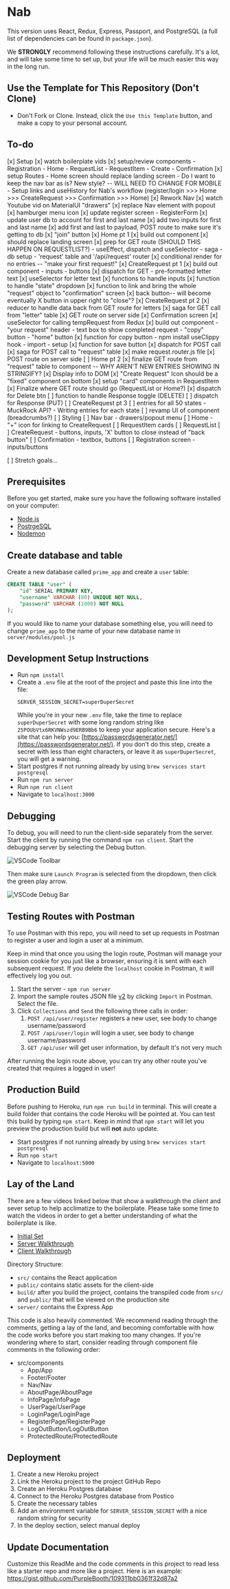 
# Nab
This version uses React, Redux, Express, Passport, and PostgreSQL (a full list of dependencies can be found in `package.json`).

We **STRONGLY** recommend following these instructions carefully. It's a lot, and will take some time to set up, but your life will be much easier this way in the long run.

## Use the Template for This Repository (Don't Clone)

- Don't Fork or Clone. Instead, click the `Use this Template` button, and make a copy to your personal account.


## To-do

[x] Setup
  [x] watch boilerplate vids
  [x] setup/review components
    - Registration 
    - Home
    - RequestList
    - RequestItem
    - Create
    - Confirmation
  [x] setup Routes
    - Home screen should replace landing screen
    - Do I want to keep the nav bar as is? New style? -- WILL NEED TO CHANGE FOR MOBILE
    - Setup links and useHistory for Nab's workflow (register/login >>> Home >>> CreateRequest >>> Confirmation >>> Home)
[x] Rework Nav
  [x] watch Youtube vid on MaterialUI "drawers"
  [x] replace Nav element with popout
  [x] hamburger menu icon
[x] update register screen - RegisterForm
  [x] update user db to account for first and last name
  [x] add two inputs for first and last name
  [x] add first and last to payload, POST route to make sure it's getting to db
  [x] "join" button
[x] Home pt 1
  [x] build out component
  [x] should replace landing screen
  [x] prep for GET route (SHOULD THIS HAPPEN ON REQUESTLIST?)
    - useEffect, dispatch and useSelector 
    - saga
    - db setup - 'request' table and '/api/request' router
  [x] conditional render for no entries -- "make your first request!"
[x] CreateRequest pt 1
  [x] build out component
    - inputs
    - buttons
  [x] dispatch for GET - pre-formatted letter text
  [x] useSelector for letter text
  [x] functions to handle inputs
  [x] function to handle "state" dropdown
  [x] function to link and bring the whole "request" object to "confirmation" screen
  [x] back button-- will become eventually X button in upper right to "close"?
[x] CreateRequest pt 2
  [x] reducer to handle data back from GET route for letters
  [x] saga for GET call from "letter" table
  [x] GET route on server side
[x] Confirmation screen
  [x] useSelector for calling tempRequest from Redux
  [x] build out component
    - "your request" header
    - text box to show completed request
    - "copy" button
    - "home" button
  [x] function for copy button
    - npm install useClippy hook
    - import
    - setup
  [x] function for save button
    [x] dispatch for POST call
    [x] saga for POST call to "request" table
    [x] make request.router.js file
    [x] POST route on server side
[ ] Home pt 2
  [x] finalize GET route from "request" table to component -- WHY AREN'T NEW ENTRIES SHOWING IN STRINGIFY?
  [x] Display info to DOM
  [x] "Create Request" Icon should be a "fixed" component on bottom
  [x] setup "card" components in RequestItem
  [x] Finalize where GET route should go (RequestList or Home?)
  [x] dispatch for Delete btn
  [ ] function to handle Response toggle (DELETE)
  [ ] dispatch for Response (PUT)
[ ] CreateRequest pt 3
  [ ] entries for all 50 states
    - MuckRock API?
    - Writing entries for each state
  [ ] revamp UI of component (breadcrumbs?)
[ ] Styling
  [ ] Nav bar - drawers/popout menu
  [ ] Home - "+" icon for linking to CreateRequest
  [ ] RequestItem cards
  [ ] RequestList
  [ ] CreateRequest - buttons, inputs, 'X' button to close instead of "back button"
  [ ] Confirmation - textbox, buttons
  [ ] Registration screen - inputs/buttons

[ ] Stretch goals...



## Prerequisites

Before you get started, make sure you have the following software installed on your computer:

- [Node.js](https://nodejs.org/en/)
- [PostrgeSQL](https://www.postgresql.org/)
- [Nodemon](https://nodemon.io/)

## Create database and table

Create a new database called `prime_app` and create a `user` table:

```SQL
CREATE TABLE "user" (
    "id" SERIAL PRIMARY KEY,
    "username" VARCHAR (80) UNIQUE NOT NULL,
    "password" VARCHAR (1000) NOT NULL
);
```

If you would like to name your database something else, you will need to change `prime_app` to the name of your new database name in `server/modules/pool.js`

## Development Setup Instructions

- Run `npm install`
- Create a `.env` file at the root of the project and paste this line into the file:
  ```
  SERVER_SESSION_SECRET=superDuperSecret
  ```
  While you're in your new `.env` file, take the time to replace `superDuperSecret` with some long random string like `25POUbVtx6RKVNWszd9ERB9Bb6` to keep your application secure. Here's a site that can help you: [https://passwordsgenerator.net/](https://passwordsgenerator.net/). If you don't do this step, create a secret with less than eight characters, or leave it as `superDuperSecret`, you will get a warning.
- Start postgres if not running already by using `brew services start postgresql`
- Run `npm run server`
- Run `npm run client`
- Navigate to `localhost:3000`

## Debugging

To debug, you will need to run the client-side separately from the server. Start the client by running the command `npm run client`. Start the debugging server by selecting the Debug button.

![VSCode Toolbar](documentation/images/vscode-toolbar.png)

Then make sure `Launch Program` is selected from the dropdown, then click the green play arrow.

![VSCode Debug Bar](documentation/images/vscode-debug-bar.png)

## Testing Routes with Postman

To use Postman with this repo, you will need to set up requests in Postman to register a user and login a user at a minimum.

Keep in mind that once you using the login route, Postman will manage your session cookie for you just like a browser, ensuring it is sent with each subsequent request. If you delete the `localhost` cookie in Postman, it will effectively log you out.

1. Start the server - `npm run server`
2. Import the sample routes JSON file [v2](./PostmanPrimeSoloRoutesv2.json) by clicking `Import` in Postman. Select the file.
3. Click `Collections` and `Send` the following three calls in order:
   1. `POST /api/user/register` registers a new user, see body to change username/password
   2. `POST /api/user/login` will login a user, see body to change username/password
   3. `GET /api/user` will get user information, by default it's not very much

After running the login route above, you can try any other route you've created that requires a logged in user!

## Production Build

Before pushing to Heroku, run `npm run build` in terminal. This will create a build folder that contains the code Heroku will be pointed at. You can test this build by typing `npm start`. Keep in mind that `npm start` will let you preview the production build but will **not** auto update.

- Start postgres if not running already by using `brew services start postgresql`
- Run `npm start`
- Navigate to `localhost:5000`

## Lay of the Land

There are a few videos linked below that show a walkthrough the client and sever setup to help acclimatize to the boilerplate. Please take some time to watch the videos in order to get a better understanding of what the boilerplate is like.

- [Initial Set](https://vimeo.com/453297271)
- [Server Walkthrough](https://vimeo.com/453297212)
- [Client Walkthrough](https://vimeo.com/453297124)

Directory Structure:

- `src/` contains the React application
- `public/` contains static assets for the client-side
- `build/` after you build the project, contains the transpiled code from `src/` and `public/` that will be viewed on the production site
- `server/` contains the Express App

This code is also heavily commented. We recommend reading through the comments, getting a lay of the land, and becoming comfortable with how the code works before you start making too many changes. If you're wondering where to start, consider reading through component file comments in the following order:

- src/components
  - App/App
  - Footer/Footer
  - Nav/Nav
  - AboutPage/AboutPage
  - InfoPage/InfoPage
  - UserPage/UserPage
  - LoginPage/LoginPage
  - RegisterPage/RegisterPage
  - LogOutButton/LogOutButton
  - ProtectedRoute/ProtectedRoute

## Deployment

1. Create a new Heroku project
1. Link the Heroku project to the project GitHub Repo
1. Create an Heroku Postgres database
1. Connect to the Heroku Postgres database from Postico
1. Create the necessary tables
1. Add an environment variable for `SERVER_SESSION_SECRET` with a nice random string for security
1. In the deploy section, select manual deploy

## Update Documentation

Customize this ReadMe and the code comments in this project to read less like a starter repo and more like a project. Here is an example: https://gist.github.com/PurpleBooth/109311bb0361f32d87a2
